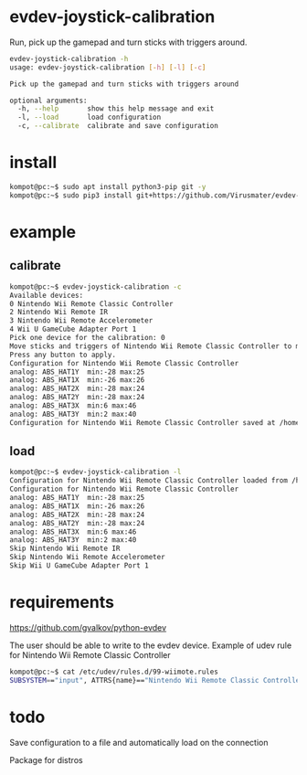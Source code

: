 # evdev-joystick-calibration
Run, pick up the gamepad and turn sticks with triggers around. 
```bash
evdev-joystick-calibration -h
usage: evdev-joystick-calibration [-h] [-l] [-c]

Pick up the gamepad and turn sticks with triggers around

optional arguments:
  -h, --help       show this help message and exit
  -l, --load       load configuration
  -c, --calibrate  calibrate and save configuration
```
# install
```bash
kompot@pc:~$ sudo apt install python3-pip git -y
kompot@pc:~$ sudo pip3 install git+https://github.com/Virusmater/evdev-joystick-calibration
```
# example
## calibrate
```bash
kompot@pc:~$ evdev-joystick-calibration -c
Available devices:
0 Nintendo Wii Remote Classic Controller
2 Nintendo Wii Remote IR
3 Nintendo Wii Remote Accelerometer
4 Wii U GameCube Adapter Port 1
Pick one device for the calibration: 0
Move sticks and triggers of Nintendo Wii Remote Classic Controller to max and min positions.
Press any button to apply.
Configuration for Nintendo Wii Remote Classic Controller
analog: ABS_HAT1Y  min:-28 max:25
analog: ABS_HAT1X  min:-26 max:26
analog: ABS_HAT2X  min:-28 max:24
analog: ABS_HAT2Y  min:-28 max:24
analog: ABS_HAT3X  min:6 max:46
analog: ABS_HAT3Y  min:2 max:40
Configuration for Nintendo Wii Remote Classic Controller saved at /home/kompot/.config/evdev-joystick-calibration/NintendoWiiRemoteClassicController.json
```
## load
```bash
kompot@pc:~$ evdev-joystick-calibration -l
Configuration for Nintendo Wii Remote Classic Controller loaded from /home/kompot/.config/evdev-joystick-calibration/NintendoWiiRemoteClassicController.json
Configuration for Nintendo Wii Remote Classic Controller
analog: ABS_HAT1Y  min:-28 max:25
analog: ABS_HAT1X  min:-26 max:26
analog: ABS_HAT2X  min:-28 max:24
analog: ABS_HAT2Y  min:-28 max:24
analog: ABS_HAT3X  min:6 max:46
analog: ABS_HAT3Y  min:2 max:40
Skip Nintendo Wii Remote IR
Skip Nintendo Wii Remote Accelerometer
Skip Wii U GameCube Adapter Port 1
```
# requirements
https://github.com/gvalkov/python-evdev

The user should be able to write to the evdev device. Example of udev rule for Nintendo Wii Remote Classic Controller
```bash
kompot@pc:~$ cat /etc/udev/rules.d/99-wiimote.rules 
SUBSYSTEM=="input", ATTRS{name}=="Nintendo Wii Remote Classic Controller", MODE="0666", ENV{ID_INPUT_JOYSTICK}="1", ENV{ID_INPUT_KEY}="0"
```
# todo
Save configuration to a file and automatically load on the connection

Package for distros
